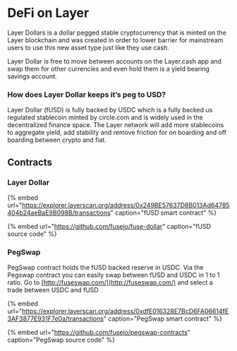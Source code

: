 # DeFi on Layer

Layer Dollars is a dollar pegged stable cryptocurrency that is minted on the Layer blockchain and was created in order to lower barrier for mainstream users to use this new asset type just like they use cash.

Layer Dollar is free to move between accounts on the Layer.cash app and swap them for other currencies and even hold them is a yield bearing savings account.

### How does Layer Dollar keeps it’s peg to USD?

Layer Dollar \(fUSD\) is fully backed by USDC which is a fully backed us regulated stablecoin minted by circle.com and is widely used in the decentralized finance space. The Layer network will add more stablecoins to aggregate yield, add stability and remove friction for on boarding and off boarding between crypto and fiat. 

## Contracts

### Layer Dollar

{% embed url="https://explorer.layerscan.org/address/0x249BE57637D8B013Ad64785404b24aeBaE9B098B/transactions" caption="fUSD smart contract" %}

{% embed url="https://github.com/fuseio/fuse-dollar" caption="fUSD source code" %}

### PegSwap

PegSwap contract holds the fUSD backed reserve in USDC. Via the Pegswap contract you can easily swap between fUSD and USDC in 1 to 1 ratio. Go to [http://fuseswap.com/](http://fuseswap.com/) and select a trade between USDC and fUSD

{% embed url="https://explorer.layerscan.org/address/0xdfE016328E7BcD6FA06614fE3AF3877E931F7e0a/transactions" caption="PegSwap smart contract" %}

{% embed url="https://github.com/fuseio/pegswap-contracts" caption="PegSwap source code" %}







